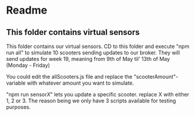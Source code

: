 # Readme

## This folder contains virtual sensors

This folder contains our virtual sensors. CD to this folder and execute "npm run all" to simulate 10 scooters sending updates to our broker. They will send updates for week 19, meaning from 9th of May til' 13th of May (Monday - Friday)

You could edit the allScooters.js file and replace the "scooterAmount"-variable with whatever amount you want to simulate.

"npm run sensor*X*" lets you update a specific scooter. replace X with either 1, 2 or 3. The reason being we only have 3 scripts available for testing purposes.
